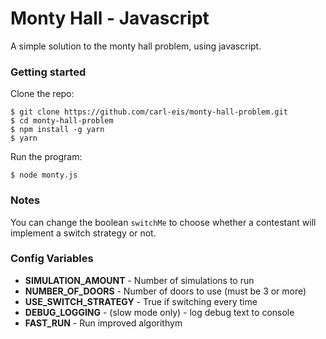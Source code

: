 # Monty Hall - Javascript
A simple solution to the monty hall problem, using javascript.



### Getting started

Clone the repo:

    $ git clone https://github.com/carl-eis/monty-hall-problem.git
    $ cd monty-hall-problem
    $ npm install -g yarn
    $ yarn

Run the program:

    $ node monty.js

### Notes

You can change the boolean `switchMe` to choose whether a contestant
will implement a switch strategy or not.


### Config Variables

- **SIMULATION_AMOUNT** - Number of simulations to run 
- **NUMBER_OF_DOORS** - Number of doors to use (must be 3 or more)
- **USE_SWITCH_STRATEGY** - True if switching every time
- **DEBUG_LOGGING** - (slow mode only) - log debug text to console
- **FAST_RUN** - Run improved algorithym